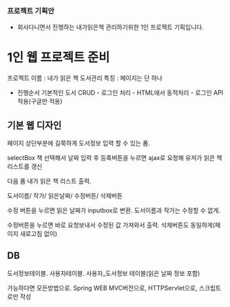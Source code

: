 ### 프로젝트 기획안
- 회사다니면서 진행하는 내가읽은책 관리하기위한 1인 프로젝트 기획입니다.


# 1인 웹 프로젝트 준비
프로젝트 이름 : 내가 읽은 책 도서관리
특징 : 페이지는 단 하나
- 진행순서
기본적인 도서 CRUD - 로그인 처리 - HTML에서 동적처리 - 로그인 API 적용(구글만 적용)


## 기본 웹 디자인
페이지 상단부분에 길쭉하게 도서정보 입력 할 수 있는 폼.

selectBox 책 선택해서
날짜 입력 후 등록버튼을 누르면 ajax로 요청해 유저가 읽은 책 리스트를 갱신

다음 폼
내가 읽은 책 리스트 출력.

도서이름/ 작가/ 읽은날짜/ 수정버튼/ 삭제버튼

수정 버튼을 누르면 읽은 날짜가 inputbox로 변환.
도서이름과 작가는 수정할 수 없게.

수정버튼을 누르면 바로 요청보내서 수정된 값 가져와서 출력.
삭제버튼도 동일하게(페이지 새로고침 없이)


## DB
도서정보테이블.
사용자테이블.
사용자_도서정보 테이블(읽은 날짜 정보 포함)

가능하다면 모든방법으로.
Spring WEB MVC버전으로,
HTTPServlet으로,
스크립트로만 작성
